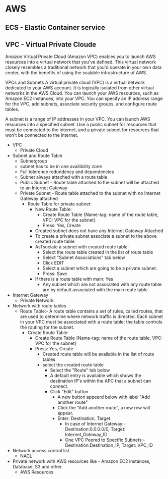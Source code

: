
# AWS

## ECS - Elastic Container service

## VPC - Virtual Private Cloude
Amazon Virtual Private Cloud (Amazon VPC) enables you to launch AWS resources into a virtual network that you've defined. 
This virtual network closely resembles a traditional network that you'd operate in your own data center, 
with the benefits of using the scalable infrastructure of AWS.

VPCs and Subnets
A virtual private cloud (VPC) is a virtual network dedicated to your AWS account. 
It is logically isolated from other virtual networks in the AWS Cloud. 
You can launch your AWS resources, such as Amazon EC2 instances, into your VPC.
You can specify an IP address range for the VPC, add subnets, associate security groups, and configure route tables.

A subnet is a range of IP addresses in your VPC. You can launch AWS resources into a specified subnet. 
Use a public subnet for resources that must be connected to the internet, 
and a private subnet for resources that won't be connected to the internet.

  * VPC
    - Private Cloud
  * Subnet and Route Table
    - Subnetgroup
    - subnet has to be in one availibility zone
    - Full tolerence redundency and dependencies
    - Subnet always attached with a route table
    - Public Subnet - Route table attached to the subnet will be attached to an Internet Gateway
    - Private Subnet - Route table attached to the subnet with no Internet Gateway attached
      - Route Table for private subnet: 
        - New Route Table:
          - Create Route Table {Name-tag: name of the route table, VPC: VPC for the subnet}
          - Press: Yes, Create
        - Created subnet does not have any Internet Gateway Attached
        - To create a private subnet associate a subnet to the above created route table       
        - AsTsociate a subnet with created route table:
          - Select the route table created in the list of route table
          - Select "Subnet Associations" tab below
          - Click EDIT
          - Select a subnet which are going to be a private subnet.
          - Press: Save
        - If there is a route table with main: Yes
          - Any subnet which are not associated with any route table are by default associated with the main route table.    
  * Internet Gateway
    - Private Network
  * Network with route tables
    - Route Table:- A route table contains a set of rules, called routes, that are used to determine where 
      network traffic is directed. Each subnet in your VPC must be associated with a route table; 
      the table controls the routing for the subnet.
      - Create Route Table:
        - Create Route Table {Name-tag: name of the route table, VPC: VPC for the subnet}
        - Press: Yes, Create
          - Created route table will be available in the list of route tables
          - select the created route table
            - Select the "Route" tab below
            - A default entry is available which shows the destination IP's within the APC that a subnet can connect.
            - Click "Edit" button
              - A new button appeard below with label "Add another route"
              - Click the "Add another route", a new row will appear.
              - Enter: Destination, Target
                - In case of Internet Gateway:- Destination:0.0.0.0/0, Target: Internet_Gateway_ID
                - One VPC Peered to Specific Subnets:- Destination:Destination_IP, Target: VPC_ID
  * Network access control list
    - NACL
  * Private network with AWS resources like - Amazon EC2 instances, Database, S3 and other.
    - AWS Resources
    

